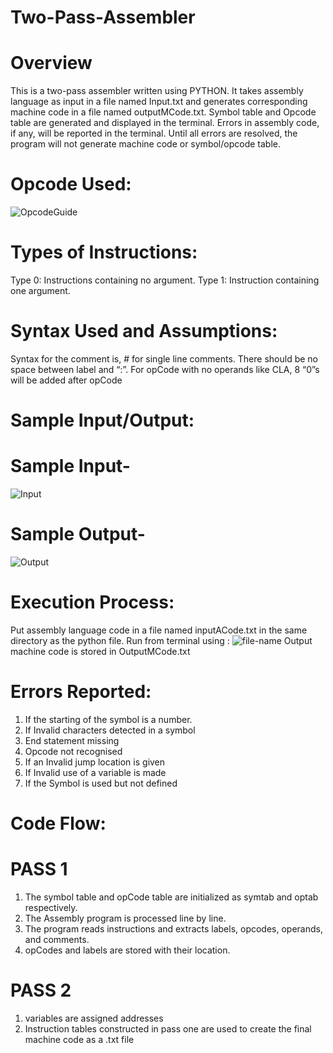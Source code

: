 # Two-Pass-Assembler
# Overview
This is a two-pass assembler written using PYTHON. It takes assembly language as input in a file named Input.txt and generates corresponding machine code in a file named outputMCode.txt. Symbol table and Opcode table are generated and displayed in the terminal. Errors in assembly code, if any, will be reported in the terminal. Until all errors are resolved, the program will not generate machine code or symbol/opcode table.
# Opcode Used:
![OpcodeGuide](https://user-images.githubusercontent.com/94596235/200107102-b524bae5-7a47-4ddb-ad16-aeceee51831e.png)
# Types of Instructions:
Type 0: Instructions containing no argument.
Type 1: Instruction containing one argument.
# Syntax Used and Assumptions:
Syntax for the comment is, # for single line comments.
There should be no space between label and “:”.
For opCode with no operands like CLA, 8 “0”s will be added after opCode
# Sample Input/Output:
# Sample Input-
![Input](https://user-images.githubusercontent.com/94596235/200107287-5f60ab93-6386-4088-be10-e0ebedd02dcc.png)
# Sample Output-
![Output](https://user-images.githubusercontent.com/94596235/200107295-6ca81929-f6c0-4dfa-8e34-b9cd402c7d41.png)
# Execution Process:
Put assembly language code in a file named inputACode.txt in the same directory as the python file.
Run from terminal using :
![file-name](https://user-images.githubusercontent.com/94596235/200107358-315adc4e-9435-4dd1-a1af-5ee4cdb3b302.png)
Output machine code is stored in OutputMCode.txt
# Errors Reported:
1. If the starting of the symbol is a number.
2. If Invalid characters detected in a symbol
3. End statement missing
4. Opcode not recognised
5. If an Invalid jump location is given
6. If Invalid use of a variable is made
7. If the Symbol is used but not defined
# Code Flow:
# PASS 1
1. The symbol table and opCode table are initialized as symtab and optab
respectively.
2. The Assembly program is processed line by line.
3. The program reads instructions and extracts labels, opcodes, operands, 
and comments.
4. opCodes and labels are stored with their location.
# PASS 2
1. variables are assigned addresses
2. Instruction tables constructed in pass one are used to create the final 
machine code as a .txt file
